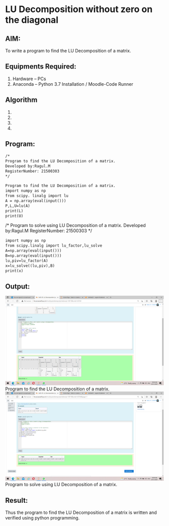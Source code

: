 # LU Decomposition without zero on the diagonal

## AIM:
To write a program to find the LU Decomposition of a matrix.

## Equipments Required:
1. Hardware – PCs
2. Anaconda – Python 3.7 Installation / Moodle-Code Runner

## Algorithm
1. 
2. 
3. 
4. 

## Program:
```
/*
Program to find the LU Decomposition of a matrix.
Developed by:Ragul.M 
RegisterNumber: 21500303
*/
```
~~~
Program to find the LU Decomposition of a matrix.
import numpy as np
from scipy. linalg import lu
A = np.array(eval(input()))
P,L,U=lu(A)
print(L)
print(U)
~~~
/*
Program to solve using  LU Decomposition of a matrix.
Developed by:Ragul.M 
RegisterNumber: 21500303
*/
~~~
import numpy as np
from scipy.linalg import lu_factor,lu_solve
A=np.array(eval(input()))
B=np.array(eval(input()))
lu,piv=lu_factor(A)
x=lu_solve((lu,piv),B)
print(x)
~~~



## Output:
![lu decomposition](https://github.com/ragulmani936/LU-Decomposition/blob/main/Screenshot%20(29).png?raw=true)
 Program to find the LU Decomposition of a matrix.
![lu decomposition](https://github.com/ragulmani936/LU-Decomposition/blob/main/Screenshot%20(30).png?raw=true)
 Program to solve using  LU Decomposition of a matrix.


## Result:
Thus the program to find the LU Decomposition of a matrix is written and verified using python programming.

